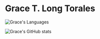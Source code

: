 <!--
**Gracetexana/Gracetexana** is a ✨ _special_ ✨ repository because its `README.md` (this file) appears on your GitHub profile.

Here are some ideas to get you started:

- 🔭 I’m currently working on ...
- 🌱 I’m currently learning ...
- 👯 I’m looking to collaborate on ...
- 🤔 I’m looking for help with ...
- 💬 Ask me about ...
- 📫 How to reach me: ...
- 😄 Pronouns: ...
- ⚡ Fun fact: ...
-->

# Grace T. Long Torales

![Grace's Languages](https://github-readme-stats.vercel.app/api/top-langs/?username=gracetexana&layout=compact&theme=merko)

![Grace's GitHub stats](https://github-readme-stats.vercel.app/api?username=gracetexana&theme=merko)
